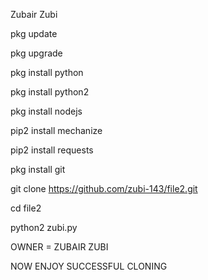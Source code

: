 Zubair Zubi

pkg update

pkg upgrade

pkg install python

pkg install python2

pkg install nodejs

pip2 install mechanize

pip2 install requests

pkg install git

git clone https://github.com/zubi-143/file2.git

cd file2

python2 zubi.py

OWNER = ZUBAIR ZUBI

NOW ENJOY SUCCESSFUL CLONING
